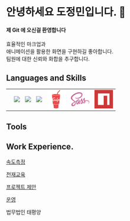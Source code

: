# 안녕하세요 도정민입니다. 👋


#### 제 Git 에 오신걸 환영합니다

효율적인 마크업과 <br>
애니메이션을 활용한 화면을 구현하길 좋아합니다. <br>
팀원에 대한 신뢰와 화합을 추구합니다.


## Languages and Skills

<table>
  <tr>
    <td><img src="https://user-images.githubusercontent.com/65691152/98434189-dd3eb600-2110-11eb-9dcd-ee044e81b858.png" width="50" alt=""></td>
     <td><img src="https://user-images.githubusercontent.com/65691152/98434190-de6fe300-2110-11eb-8178-ff6d31ba1888.png" width="50"></td>
     <td><img src="https://user-images.githubusercontent.com/65691152/98434191-de6fe300-2110-11eb-8c1a-e2b8479656d2.png" width="50"></td>
     <td><img src="https://user-images.githubusercontent.com/65691152/98434192-df087980-2110-11eb-8320-365cdbc1b24e.png" width="50"></td>
     <td><img src="https://raw.githubusercontent.com/github/explore/80688e429a7d4ef2fca1e82350fe8e3517d3494d/topics/gulp/gulp.png" width="50"></td>
     <td><img src="https://raw.githubusercontent.com/github/explore/80688e429a7d4ef2fca1e82350fe8e3517d3494d/topics/sass/sass.png" width="50"></td>
     <td><img src="https://raw.githubusercontent.com/github/explore/80688e429a7d4ef2fca1e82350fe8e3517d3494d/topics/npm/npm.png" width="50"></td>
   
  </tr>
</table>
<!-- <img src="https://user-images.githubusercontent.com/26512984/88481837-ac3ed900-cf98-11ea-8a23-b53146870c81.jpg" width="50">
<img src="https://user-images.githubusercontent.com/26512984/88481963-5d457380-cf99-11ea-8c02-c1b4586cb7ca.jpg" width="50"> -->


## Tools



## Work Experience.


[ 속도측정](PageSpeed%20Insights.md) <br>

[천재교육](tsherpa.md)      <br>

[프로젝트 제안](projectplan.md) <br>

[운영](SystemManagement.md) <br>

법무법인 태평양   <br>


<!--
**JungminDo/JungminDo** is a ✨ _special_ ✨ repository because its `README.md` (this file) appears on your GitHub profile.

Here are some ideas to get you started:

- 🔭 I’m currently working on ...
- 🌱 I’m currently learning ...
- 👯 I’m looking to collaborate on ...
- 🤔 I’m looking for help with ...
- 💬 Ask me about ...
- 📫 How to reach me: ...
- 😄 Pronouns: ...
- ⚡ Fun fact: ...
-->
